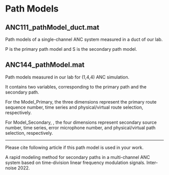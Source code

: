 # Path Models

## ANC111_pathModel_duct.mat

Path models of a single-channel ANC system measured in a duct of our lab.

P is the primary path model and S is the secondary path model.

## ANC144_pathModel.mat

Path models measured in our lab for (1,4,4) ANC simulation.

It contains two variables, corresponding to the primary path and the secondary path.

For the Model_Primary, the three dimensions represent the primary route sequence number, time series and physical/virtual route selection, respectively.

For Model_Secondary, , the four dimensions represent secondary source number, time series, error microphone number, and physical/virtual path selection, respectively.

---
Please cite following article if this path model is used in your work.

A rapid modeling method for secondary paths in a multi-channel ANC system based on time-division linear frequency modulation signals. Inter-noise 2022.
